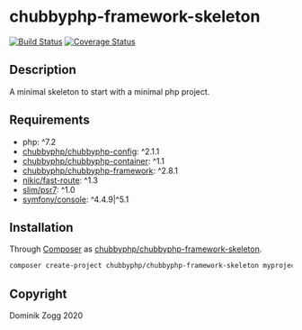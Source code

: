 # chubbyphp-framework-skeleton

[![Build Status](https://api.travis-ci.org/chubbyphp/chubbyphp-framework-skeleton.png?branch=master)](https://travis-ci.org/chubbyphp/chubbyphp-framework-skeleton)
[![Coverage Status](https://coveralls.io/repos/github/chubbyphp/chubbyphp-framework-skeleton/badge.svg?branch=master)](https://coveralls.io/github/chubbyphp/chubbyphp-framework-skeleton?branch=master)

## Description

A minimal skeleton to start with a minimal php project.

## Requirements

 * php: ^7.2
 * [chubbyphp/chubbyphp-config][20]: ^2.1.1
 * [chubbyphp/chubbyphp-container][21]: ^1.1
 * [chubbyphp/chubbyphp-framework][22]: ^2.8.1
 * [nikic/fast-route][23]: ^1.3
 * [slim/psr7][24]: ^1.0
 * [symfony/console][25]: ^4.4.9|^5.1

## Installation

Through [Composer](http://getcomposer.org) as [chubbyphp/chubbyphp-framework-skeleton][10].

```bash
composer create-project chubbyphp/chubbyphp-framework-skeleton myproject "dev-master"
```

## Copyright

Dominik Zogg 2020

[10]: https://travis-ci.org/chubbyphp/chubbyphp-framework-skeleton

[20]: https://packagist.org/packages/chubbyphp/chubbyphp-config
[21]: https://packagist.org/packages/chubbyphp/chubbyphp-container
[22]: https://packagist.org/packages/chubbyphp/chubbyphp-framework
[23]: https://packagist.org/packages/nikic/fast-route
[24]: https://packagist.org/packages/slim/psr7
[25]: https://packagist.org/packages/symfony/console
